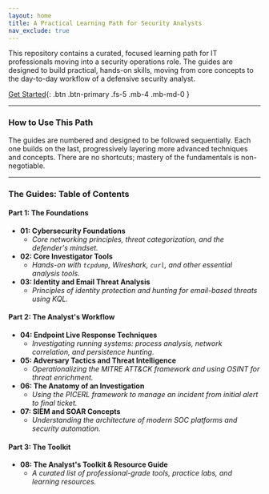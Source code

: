 ```yaml
---
layout: home
title: A Practical Learning Path for Security Analysts
nav_exclude: true
---
```


This repository contains a curated, focused learning path for IT professionals moving into a security operations role. The guides are designed to build practical, hands-on skills, moving from core concepts to the day-to-day workflow of a defensive security analyst.

[Get Started](./guides/){: .btn .btn-primary .fs-5 .mb-4 .mb-md-0 }

---

### How to Use This Path

The guides are numbered and designed to be followed sequentially. Each one builds on the last, progressively layering more advanced techniques and concepts. There are no shortcuts; mastery of the fundamentals is non-negotiable.

---

### The Guides: Table of Contents

#### **Part 1: The Foundations**

- **01: Cybersecurity Foundations**
  - _Core networking principles, threat categorization, and the defender's mindset._
- **02: Core Investigator Tools**
  - _Hands-on with `tcpdump`, Wireshark, `curl`, and other essential analysis tools._
- **03: Identity and Email Threat Analysis**
  - _Principles of identity protection and hunting for email-based threats using KQL._

#### **Part 2: The Analyst's Workflow**

- **04: Endpoint Live Response Techniques**
  - _Investigating running systems: process analysis, network correlation, and persistence hunting._
- **05: Adversary Tactics and Threat Intelligence**
  - _Operationalizing the MITRE ATT&CK framework and using OSINT for threat enrichment._
- **06: The Anatomy of an Investigation**
  - _Using the PICERL framework to manage an incident from initial alert to final ticket._
- **07: SIEM and SOAR Concepts**
  - _Understanding the architecture of modern SOC platforms and security automation._

#### **Part 3: The Toolkit**

- **08: The Analyst's Toolkit & Resource Guide**
  - _A curated list of professional-grade tools, practice labs, and learning resources._
